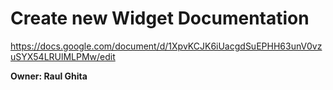 # Create new Widget Documentation
https://docs.google.com/document/d/1XpvKCJK6iUacgdSuEPHH63unV0vzuSYX54LRUlMLPMw/edit

**Owner: Raul Ghita**